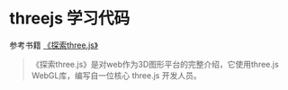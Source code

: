 # threejs 学习代码

参考书籍 [《探索three.js》](https://discoverthreejs.com/zh/)

> 《探索three.js》是对web作为3D图形平台的完整介绍，它使用three.js WebGL库，编写自一位核心 three.js 开发人员。
